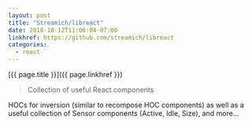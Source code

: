 ```yaml
---
layout: post
title: "Streamich/libreact"
date: 2018-10-12T11:06:04-07:00
linkhref: https://github.com/streamich/libreact
categories:
  - react
---
```



[{{ page.title }}]({{ page.linkhref }})

> Collection of useful React components

HOCs for inversion (similar to recompose HOC components) as well as a useful collection of Sensor components (Active, Idle, Size), and more...

